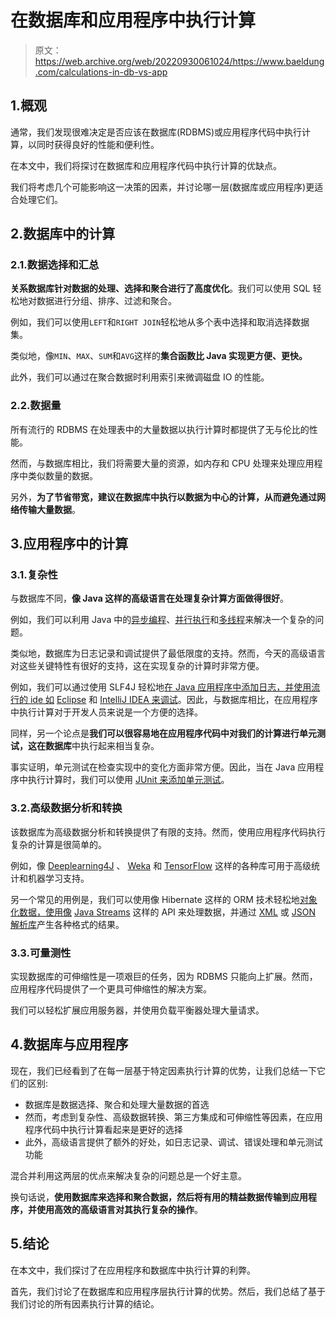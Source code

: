 # 在数据库和应用程序中执行计算

> 原文：<https://web.archive.org/web/20220930061024/https://www.baeldung.com/calculations-in-db-vs-app>

## 1.概观

通常，我们发现很难决定是否应该在数据库(RDBMS)或应用程序代码中执行计算，以同时获得良好的性能和便利性。

在本文中，我们将探讨在数据库和应用程序代码中执行计算的优缺点。

我们将考虑几个可能影响这一决策的因素，并讨论哪一层(数据库或应用程序)更适合处理它们。

## 2.数据库中的计算

### 2.1.数据选择和汇总

**关系数据库针对数据的处理、选择和聚合进行了高度优化**。我们可以使用 SQL 轻松地对数据进行分组、排序、过滤和聚合。

例如，我们可以使用`LEFT`和`RIGHT JOIN`轻松地从多个表中选择和取消选择数据集。

类似地，像`MIN`、`MAX`、`SUM`和`AVG`这样的**集合函数比 Java 实现更方便、更快。** 

此外，我们可以通过在聚合数据时利用索引来微调磁盘 IO 的性能。

### 2.2.数据量

所有流行的 RDBMS 在处理表中的大量数据以执行计算时都提供了无与伦比的性能。

然而，与数据库相比，我们将需要大量的资源，如内存和 CPU 处理来处理应用程序中类似数量的数据。

另外，**为了节省带宽，建议在数据库中执行以数据为中心的计算，从而避免通过网络传输大量数据**。

## 3.应用程序中的计算

### 3.1.复杂性

与数据库不同，**像 Java 这样的高级语言在处理复杂计算方面做得很好**。

例如，我们可以利用 Java 中的[异步编程](/web/20220630021722/https://www.baeldung.com/java-asynchronous-programming)、[并行执行](/web/20220630021722/https://www.baeldung.com/java-8-streams#parallel)和[多线程](/web/20220630021722/https://www.baeldung.com/java-concurrency)来解决一个复杂的问题。

类似地，数据库为日志记录和调试提供了最低限度的支持。然而，今天的高级语言对这些关键特性有很好的支持，这在实现复杂的计算时非常方便。

例如，我们可以通过使用 SLF4J 轻松地[在 Java 应用程序中添加日志，并使用流行的 ide 如](/web/20220630021722/https://www.baeldung.com/slf4j-with-log4j2-logback) [Eclipse](/web/20220630021722/https://www.baeldung.com/eclipse-debugging) 和 [IntelliJ IDEA 来调试](/web/20220630021722/https://www.baeldung.com/intellij-debugging-tricks)。因此，与数据库相比，在应用程序中执行计算对于开发人员来说是一个方便的选择。

同样，另一个论点是**我们可以很容易地在应用程序代码中对我们的计算进行单元测试，这在数据库**中执行起来相当复杂。

事实证明，单元测试在检查实现中的变化方面非常方便。因此，当在 Java 应用程序中执行计算时，我们可以使用 [JUnit 来添加单元测试](/web/20220630021722/https://www.baeldung.com/junit-5)。

### 3.2.高级数据分析和转换

该数据库为高级数据分析和转换提供了有限的支持。然而，使用应用程序代码执行复杂的计算是很简单的。

例如，像 [Deeplearning4J](/web/20220630021722/https://www.baeldung.com/deeplearning4j) 、 [Weka](/web/20220630021722/https://www.baeldung.com/java-ai#3-weka) 和 [TensorFlow](/web/20220630021722/https://www.baeldung.com/tensorflow-java) 这样的各种库可用于高级统计和机器学习支持。

另一个常见的用例是，我们可以使用像 Hibernate 这样的 ORM 技术轻松地[对象化数据，使用像](/web/20220630021722/https://www.baeldung.com/spring-boot-hibernate) [Java Streams](/web/20220630021722/https://www.baeldung.com/java-8-streams-introduction) 这样的 API 来处理数据，并通过 [XML](/web/20220630021722/https://www.baeldung.com/java-xml-libraries) 或 [JSON 解析库](/web/20220630021722/https://www.baeldung.com/java-json)产生各种格式的结果。

### 3.3.可量测性

实现数据库的可伸缩性是一项艰巨的任务，因为 RDBMS 只能向上扩展。然而，应用程序代码提供了一个更具可伸缩性的解决方案。

我们可以轻松扩展应用服务器，并使用负载平衡器处理大量请求。

## 4.数据库与应用程序

现在，我们已经看到了在每一层基于特定因素执行计算的优势，让我们总结一下它们的区别:

*   数据库是数据选择、聚合和处理大量数据的首选
*   然而，考虑到复杂性、高级数据转换、第三方集成和可伸缩性等因素，在应用程序代码中执行计算看起来是更好的选择
*   此外，高级语言提供了额外的好处，如日志记录、调试、错误处理和单元测试功能

混合并利用这两层的优点来解决复杂的问题总是一个好主意。

换句话说，**使用数据库来选择和聚合数据，然后将有用的精益数据传输到应用程序，并使用高效的高级语言对其执行复杂的操作**。

## 5.结论

在本文中，我们探讨了在应用程序和数据库中执行计算的利弊。

首先，我们讨论了在数据库和应用程序层执行计算的优势。然后，我们总结了基于我们讨论的所有因素执行计算的结论。